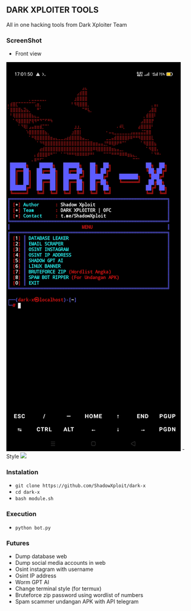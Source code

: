 ## DARK XPLOITER TOOLS
All in one hacking tools from Dark Xploiter Team

### ScreenShot
- Front view
<img src="https://raw.githubusercontent.com/ShadowXploit/dark-x/main/Screenshot_2024-03-25-17-01-50-87.jpg">
- Style
<img src="https://raw.githubusercontent.com/ShadowXploit/dark-x/main/Screenshot_2024-03-02-13-52-59-16.jpg">


### Instalation
* `git clone https://github.com/ShadowXploit/dark-x`
* `cd dark-x`
* `bash module.sh`


### Execution
* `python bot.py`


### Futures
- Dump database web
- Dump social media accounts in web
- Osint instagram with username
- Osint IP address
- Worm GPT AI
- Change terminal style (for termux)
- Bruteforce zip password using wordlist of numbers
- Spam scammer undangan APK with API telegram
